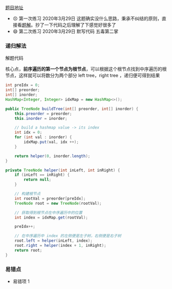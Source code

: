 [题目地址](https://leetcode-cn.com/problems/construct-binary-tree-from-preorder-and-inorder-traversal/)



- 😣 第一次练习 2020年3月29日 这题确实没什么思路，秉承不纠结的原则，直接看[题解](https://leetcode-cn.com/problems/construct-binary-tree-from-preorder-and-inorder-traversal/solution/cong-qian-xu-he-zhong-xu-bian-li-xu-lie-gou-zao-er/)。抄了一下代码之后理解了下感觉好很多了 
- :smile: 第二次练习 2020年3月29日 默写代码 五毒第二掌



### 递归解法

解题代码

核心点，**前序遍历的第一个节点为根节点**，可以根据这个根节点找到中序遍历的根节点，这样就可以将数分为两个部分 left tree，right tree ，递归便可得到结果

```java
int preIdx = 0;
int[] preorder;
int[] inorder;
HashMap<Integer, Integer> idxMap = new HashMap<>();

public TreeNode buildTree(int[] preorder, int[] inorder) {
    this.preorder = preorder;
    this.inorder = inorder;

    // build a hashmap value -> its index
    int idx = 0;
    for (int val : inorder) {
        idxMap.put(val, idx ++);
    }

    return helper(0, inorder.length);
}

private TreeNode helper(int inLeft, int inRight) {
    if (inLeft == inRight) {
        return null;
    }

    // 构建根节点
    int rootVal = preorder[preIdx];
    TreeNode root = new TreeNode(rootVal);

    // 获取得到根节点在中序遍历中的位置
    int index = idxMap.get(rootVal);

    preIdx++;

    // 在中序遍历中 index 的左侧便是左子树，右侧便是右子树
    root.left = helper(inLeft, index);
    root.right = helper(index + 1, inRight);
    return root;
}

```



### 易错点

- 易错项 1 

